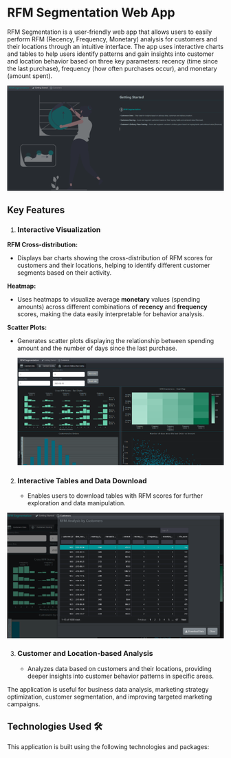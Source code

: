 # RFM Segmentation Web App

RFM Segmentation is a user-friendly web app that allows users to easily perform RFM (Recency, Frequency, Monetary) analysis for customers and their locations through an intuitive interface. The app uses interactive charts and tables to help users identify patterns and gain insights into customer and location behavior based on three key parameters: recency (time since the last purchase), frequency (how often purchases occur), and monetary (amount spent).
     
   ![GettingStarted](https://github.com/machinely79/rfm_segmentation/blob/main/images/getting_started.png)


## Key Features

1. ### Interactive Visualization
   
**RFM Cross-distribution:**
   - Displays bar charts showing the cross-distribution of RFM scores for customers and their locations, helping to identify different customer segments based on their activity.

**Heatmap:**
   - Uses heatmaps to visualize average **monetary** values (spending amounts) across different combinations of **recency** and **frequency** scores, making the data easily interpretable for behavior analysis.

**Scatter Plots:**
   - Generates scatter plots displaying the relationship between spending amount and the number of days since the last purchase.




     ![RFMScoring](https://github.com/machinely79/rfm_segmentation/blob/main/images/customer_scoring.png)



2. ### Interactive Tables and Data Download
   - Enables users to download tables with RFM scores for further exploration and data manipulation.




 ![GetScores](https://github.com/machinely79/rfm_segmentation/blob/main/images/get_data_scores.png)



3. ### Customer and Location-based Analysis
   - Analyzes data based on customers and their locations, providing deeper insights into customer behavior patterns in specific areas.


The application is useful for business data analysis, marketing strategy optimization, customer segmentation, and improving targeted marketing campaigns.



## Technologies Used 🛠️
This application is built using the following technologies and packages:

